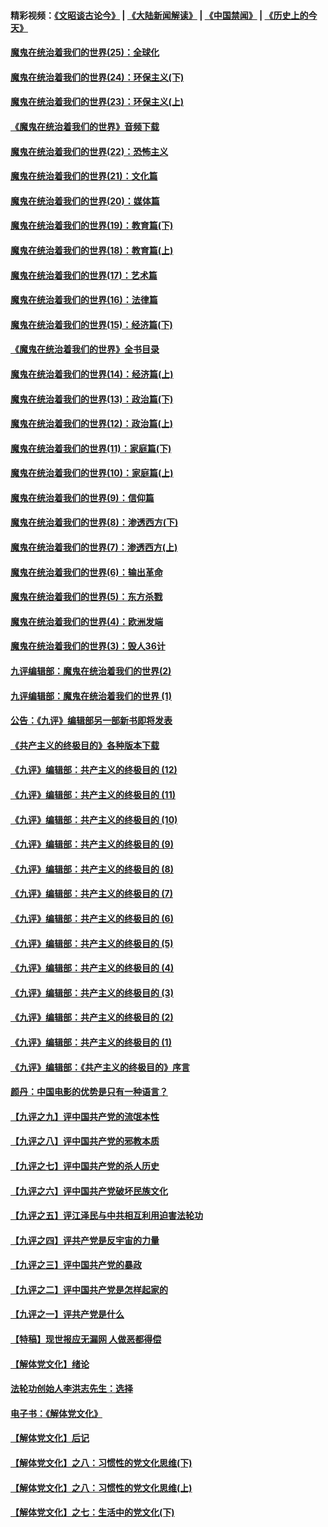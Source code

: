 #### 精彩视频：[《文昭谈古论今》](https://github.com/gfw-breaker/wenzhao/blob/master/README.md?t=11162131) | [《大陆新闻解读》](https://github.com/gfw-breaker/ntdtv-comedy/blob/master/README.md?t=11162131) | [《中国禁闻》](https://github.com/gfw-breaker/ntdtv-news/blob/master/README.md?t=11162131) | [《历史上的今天》](https://github.com/gfw-breaker/today-in-history/blob/master/README.md?t=11162131) 

#### [魔鬼在统治着我们的世界(25)：全球化](../pages/nsc422/n10788205.md?t=11162131) 

#### [魔鬼在统治着我们的世界(24)：环保主义(下)](../pages/nsc422/n10695307.md?t=11162131) 

#### [魔鬼在统治着我们的世界(23)：环保主义(上)](../pages/nsc422/n10688613.md?t=11162131) 

#### [《魔鬼在统治着我们的世界》音频下载](../pages/nsc422/n10635553.md?t=11162131) 

#### [魔鬼在统治着我们的世界(22)：恐怖主义](../pages/nsc422/n10614727.md?t=11162131) 

#### [魔鬼在统治着我们的世界(21)：文化篇](../pages/nsc422/n10597706.md?t=11162131) 

#### [魔鬼在统治着我们的世界(20)：媒体篇](../pages/nsc422/n10586579.md?t=11162131) 

#### [魔鬼在统治着我们的世界(19)：教育篇(下)](../pages/nsc422/n10564808.md?t=11162131) 

#### [魔鬼在统治着我们的世界(18)：教育篇(上)](../pages/nsc422/n10526970.md?t=11162131) 

#### [魔鬼在统治着我们的世界(17)：艺术篇](../pages/nsc422/n10499093.md?t=11162131) 

#### [魔鬼在统治着我们的世界(16)：法律篇](../pages/nsc422/n10485969.md?t=11162131) 

#### [魔鬼在统治着我们的世界(15)：经济篇(下)](../pages/nsc422/n10469975.md?t=11162131) 

#### [《魔鬼在统治着我们的世界》全书目录](../pages/nsc422/n10464261.md?t=11162131) 

#### [魔鬼在统治着我们的世界(14)：经济篇(上)](../pages/nsc422/n10457370.md?t=11162131) 

#### [魔鬼在统治着我们的世界(13)：政治篇(下)](../pages/nsc422/n10448270.md?t=11162131) 

#### [魔鬼在统治着我们的世界(12)：政治篇(上)](../pages/nsc422/n10444576.md?t=11162131) 

#### [魔鬼在统治着我们的世界(11)：家庭篇(下)](../pages/nsc422/n10440961.md?t=11162131) 

#### [魔鬼在统治着我们的世界(10)：家庭篇(上)](../pages/nsc422/n10435448.md?t=11162131) 

#### [魔鬼在统治着我们的世界(9)：信仰篇](../pages/nsc422/n10432159.md?t=11162131) 

#### [魔鬼在统治着我们的世界(8)：渗透西方(下)](../pages/nsc422/n10429603.md?t=11162131) 

#### [魔鬼在统治着我们的世界(7)：渗透西方(上)](../pages/nsc422/n10426013.md?t=11162131) 

#### [魔鬼在统治着我们的世界(6)：输出革命](../pages/nsc422/n10421536.md?t=11162131) 

#### [魔鬼在统治着我们的世界(5)：东方杀戮](../pages/nsc422/n10417707.md?t=11162131) 

#### [魔鬼在统治着我们的世界(4)：欧洲发端](../pages/nsc422/n10414890.md?t=11162131) 

#### [魔鬼在统治着我们的世界(3)：毁人36计](../pages/nsc422/n10411583.md?t=11162131) 

#### [九评编辑部：魔鬼在统治着我们的世界(2)](../pages/nsc422/n10410036.md?t=11162131) 

#### [九评编辑部：魔鬼在统治着我们的世界 (1)](../pages/nsc422/n10406825.md?t=11162131) 

#### [公告：《九评》编辑部另一部新书即将发表](../pages/nsc422/n10405104.md?t=11162131) 

#### [《共产主义的终极目的》各种版本下载](../pages/nsc422/n10022138.md?t=11162131) 

#### [《九评》编辑部：共产主义的终极目的 (12)](../pages/nsc422/n9933272.md?t=11162131) 

#### [《九评》编辑部：共产主义的终极目的 (11)](../pages/nsc422/n9924973.md?t=11162131) 

#### [《九评》编辑部：共产主义的终极目的 (10)](../pages/nsc422/n9920883.md?t=11162131) 

#### [《九评》编辑部：共产主义的终极目的 (9)](../pages/nsc422/n9916363.md?t=11162131) 

#### [《九评》编辑部：共产主义的终极目的 (8)](../pages/nsc422/n9912488.md?t=11162131) 

#### [《九评》编辑部：共产主义的终极目的 (7)](../pages/nsc422/n9901176.md?t=11162131) 

#### [《九评》编辑部：共产主义的终极目的 (6)](../pages/nsc422/n9899359.md?t=11162131) 

#### [《九评》编辑部：共产主义的终极目的 (5)](../pages/nsc422/n9893174.md?t=11162131) 

#### [《九评》编辑部：共产主义的终极目的 (4)](../pages/nsc422/n9891246.md?t=11162131) 

#### [《九评》编辑部：共产主义的终极目的 (3)](../pages/nsc422/n9879879.md?t=11162131) 

#### [《九评》编辑部：共产主义的终极目的 (2)](../pages/nsc422/n9876205.md?t=11162131) 

#### [《九评》编辑部：共产主义的终极目的 (1)](../pages/nsc422/n9865857.md?t=11162131) 

#### [《九评》编辑部：《共产主义的终极目的》序言](../pages/nsc422/n9862666.md?t=11162131) 

#### [颜丹：中国电影的优势是只有一种语言？](../pages/nsc422/n9583062.md?t=11162131) 

#### [【九评之九】评中国共产党的流氓本性](../pages/nsc422/n737542.md?t=11162131) 

#### [【九评之八】评中国共产党的邪教本质](../pages/nsc422/n735942.md?t=11162131) 

#### [【九评之七】评中国共产党的杀人历史](../pages/nsc422/n733806.md?t=11162131) 

#### [【九评之六】评中国共产党破坏民族文化](../pages/nsc422/n731667.md?t=11162131) 

#### [【九评之五】评江泽民与中共相互利用迫害法轮功](../pages/nsc422/n730058.md?t=11162131) 

#### [【九评之四】评共产党是反宇宙的力量](../pages/nsc422/n727814.md?t=11162131) 

#### [【九评之三】评中国共产党的暴政](../pages/nsc422/n725597.md?t=11162131) 

#### [【九评之二】评中国共产党是怎样起家的](../pages/nsc422/n723946.md?t=11162131) 

#### [【九评之一】评共产党是什么](../pages/nsc422/n722529.md?t=11162131) 

#### [【特稿】现世报应无漏网 人做恶都得偿](../pages/nsc422/n4215167.md?t=11162131) 

#### [【解体党文化】绪论](../pages/nsc422/n1449356.md?t=11162131) 

#### [法轮功创始人李洪志先生：选择](../pages/nsc422/n3580738.md?t=11162131) 

#### [电子书：《解体党文化》](../pages/nsc422/n1573484.md?t=11162131) 

#### [【解体党文化】后记](../pages/nsc422/n1531999.md?t=11162131) 

#### [【解体党文化】之八：习惯性的党文化思维(下)](../pages/nsc422/n1526477.md?t=11162131) 

#### [【解体党文化】之八：习惯性的党文化思维(上)](../pages/nsc422/n1520631.md?t=11162131) 

#### [【解体党文化】之七：生活中的党文化(下)](../pages/nsc422/n1513446.md?t=11162131) 

